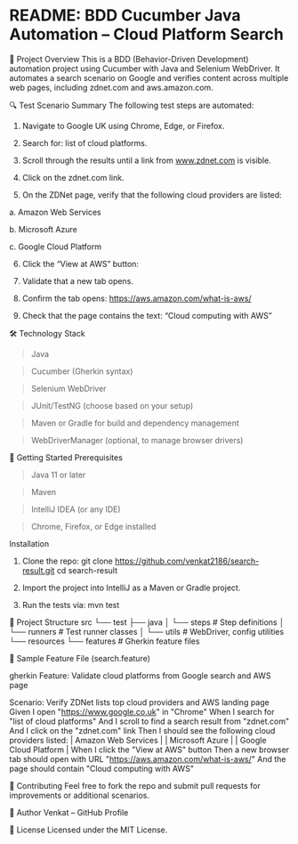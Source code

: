#  README: BDD Cucumber Java Automation – Cloud Platform Search
🧪 Project Overview
This is a BDD (Behavior-Driven Development) automation project using Cucumber with Java and Selenium WebDriver. It automates a search scenario on Google and verifies content across multiple web pages, including zdnet.com and aws.amazon.com.

🔍 Test Scenario Summary
The following test steps are automated:

1. Navigate to Google UK using Chrome, Edge, or Firefox.

2. Search for: list of cloud platforms.

3. Scroll through the results until a link from www.zdnet.com is visible.

4. Click on the zdnet.com link.

5. On the ZDNet page, verify that the following cloud providers are listed:

a. Amazon Web Services

b. Microsoft Azure

c. Google Cloud Platform

6. Click the “View at AWS” button:

7. Validate that a new tab opens.

8. Confirm the tab opens: https://aws.amazon.com/what-is-aws/

9. Check that the page contains the text: “Cloud computing with AWS”

🛠️ Technology Stack
> Java

> Cucumber (Gherkin syntax)

> Selenium WebDriver

> JUnit/TestNG (choose based on your setup)

> Maven or Gradle for build and dependency management

> WebDriverManager (optional, to manage browser drivers)

🚀 Getting Started
Prerequisites
> Java 11 or later

> Maven

> IntelliJ IDEA (or any IDE)

> Chrome, Firefox, or Edge installed

Installation
1. Clone the repo:
git clone https://github.com/venkat2186/search-result.git
cd search-result
2. Import the project into IntelliJ as a Maven or Gradle project.

3. Run the tests via:
mvn test

📁 Project Structure
src
└── test
    ├── java
    │   └── steps         # Step definitions
    │   └── runners       # Test runner classes
    │   └── utils         # WebDriver, config utilities
    └── resources
        └── features      # Gherkin feature files
        
📄 Sample Feature File (search.feature)

gherkin
Feature: Validate cloud platforms from Google search and AWS page

  Scenario: Verify ZDNet lists top cloud providers and AWS landing page
    Given I open "https://www.google.co.uk" in "Chrome"
    When I search for "list of cloud platforms"
    And I scroll to find a search result from "zdnet.com"
    And I click on the "zdnet.com" link
    Then I should see the following cloud providers listed:
      | Amazon Web Services     |
      | Microsoft Azure         |
      | Google Cloud Platform   |
    When I click the "View at AWS" button
    Then a new browser tab should open with URL "https://aws.amazon.com/what-is-aws/"
    And the page should contain "Cloud computing with AWS"

🤝 Contributing
Feel free to fork the repo and submit pull requests for improvements or additional scenarios.

🧑 Author
Venkat – GitHub Profile

📄 License
Licensed under the MIT License.
